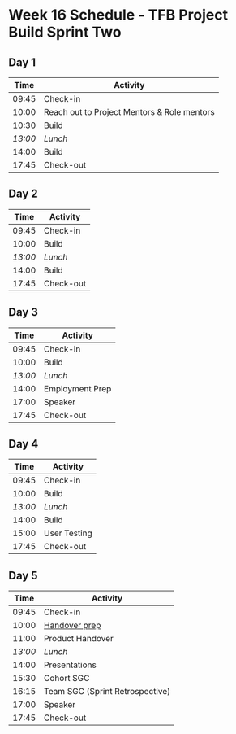# Week 16 Schedule - TFB Project Build Sprint Two

## Day 1

| Time    | Activity                                    |
| ------- | ------------------------------------------- |
| 09:45   | Check-in                                    |
| 10:00   | Reach out to Project Mentors & Role mentors |
| 10:30   | Build                                       |
| _13:00_ | _Lunch_                                     |
| 14:00   | Build                                       |
| 17:45   | Check-out                                   |

## Day 2

| Time    | Activity  |
| ------- | --------- |
| 09:45   | Check-in  |
| 10:00   | Build     |
| _13:00_ | _Lunch_   |
| 14:00   | Build     |
| 17:45   | Check-out |

## Day 3

| Time    | Activity        |
| ------- | --------------- |
| 09:45   | Check-in        |
| 10:00   | Build           |
| _13:00_ | _Lunch_         |
| 14:00   | Employment Prep |
| 17:00   | Speaker         |
| 17:45   | Check-out       |

## Day 4

| Time    | Activity     |
| ------- | ------------ |
| 09:45   | Check-in     |
| 10:00   | Build        |
| _13:00_ | _Lunch_      |
| 14:00   | Build        |
| 15:00   | User Testing |
| 17:45   | Check-out    |

## Day 5

| Time    | Activity                          |
| ------- | --------------------------------- |
| 09:45   | Check-in                          |
| 10:00   | [Handover prep](./po-handover.md) |
| 11:00   | Product Handover                  |
| _13:00_ | _Lunch_                           |
| 14:00   | Presentations                     |
| 15:30   | Cohort SGC                        |
| 16:15   | Team SGC (Sprint Retrospective)   |
| 17:00   | Speaker                           |
| 17:45   | Check-out                         |
